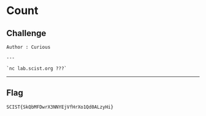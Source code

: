 # Count

## Challenge
```
Author : Curious

---

`nc lab.scist.org ???`
```

---
## Flag
```
SCIST{SkQbMFDwrX3NNYEjVfHrXo1Qd0ALzyHi}
```